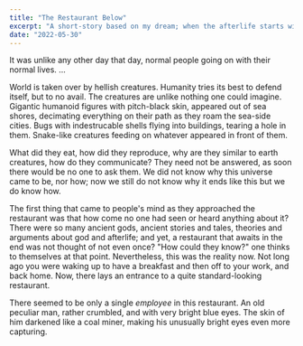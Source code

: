 ```yaml
---
title: "The Restaurant Below"
excerpt: "A short-story based on my dream; when the afterlife starts with a meal."
date: "2022-05-30"
---
```


It was unlike any other day that day, normal people going on with their normal lives.
...

World is taken over by hellish creatures. Humanity tries its best to defend itself, but to no avail. The creatures are unlike nothing one could imagine. Gigantic humanoid figures with pitch-black skin, appeared out of sea shores, decimating everything on their path as they roam the sea-side cities. Bugs with indestrucable shells flying into buildings, tearing a hole in them. Snake-like creatures feeding on whatever appeared in front of them.

What did they eat, how did they reproduce, why are they similar to earth creatures, how do they communicate? They need not be answered, as soon there would be no one to ask them. We did not know why this universe came to be, nor how; now we still do not know why it ends like this but we do know how.

The first thing that came to people's mind as they approached the restaurant was that how come no one had seen or heard anything about it? There were so many ancient gods, ancient stories and tales, theories and arguments about god and afterlife; and yet, a restaurant that awaits in the end was not thought of not even once? "How could
they know?" one thinks to themselves at that point. Nevertheless, this was the reality now. Not long ago you were waking up to have a breakfast and then off to your work, and back home. Now, there lays an entrance to a quite standard-looking restaurant.

There seemed to be only a single _employee_ in this restaurant. An old peculiar man, rather crumbled, and with very bright blue eyes. The skin of him darkened like a coal miner, making his unusually bright eyes even more capturing.
